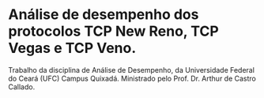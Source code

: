 # Análise de desempenho dos protocolos TCP New Reno, TCP Vegas e TCP Veno.
Trabalho da disciplina de Análise de Desempenho, da Universidade Federal do Ceará (UFC) Campus Quixadá.
Ministrado pelo Prof. Dr. Arthur de Castro Callado.
